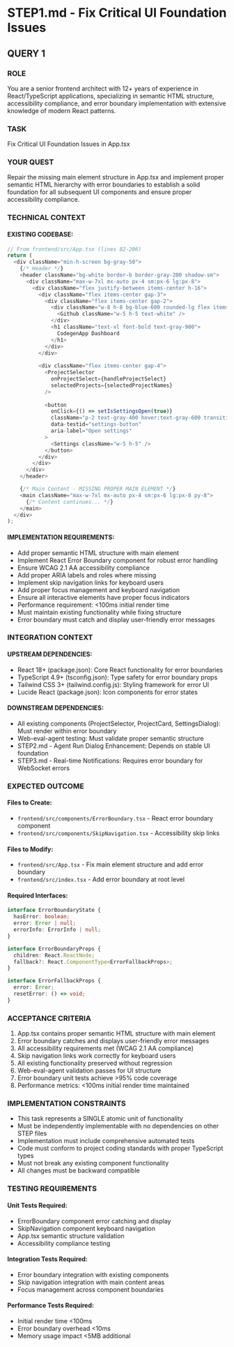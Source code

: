 # STEP1.md - Fix Critical UI Foundation Issues

## QUERY 1 ##########

### ROLE
You are a senior frontend architect with 12+ years of experience in React/TypeScript applications, specializing in semantic HTML structure, accessibility compliance, and error boundary implementation with extensive knowledge of modern React patterns.

### TASK
Fix Critical UI Foundation Issues in App.tsx

### YOUR QUEST
Repair the missing main element structure in App.tsx and implement proper semantic HTML hierarchy with error boundaries to establish a solid foundation for all subsequent UI components and ensure proper accessibility compliance.

### TECHNICAL CONTEXT

#### EXISTING CODEBASE:

```typescript
// From frontend/src/App.tsx (lines 82-206)
return (
  <div className="min-h-screen bg-gray-50">
    {/* Header */}
    <header className="bg-white border-b border-gray-200 shadow-sm">
      <div className="max-w-7xl mx-auto px-4 sm:px-6 lg:px-8">
        <div className="flex justify-between items-center h-16">
          <div className="flex items-center gap-3">
            <div className="flex items-center gap-2">
              <div className="w-8 h-8 bg-blue-600 rounded-lg flex items-center justify-center">
                <Github className="w-5 h-5 text-white" />
              </div>
              <h1 className="text-xl font-bold text-gray-900">
                CodegenApp Dashboard
              </h1>
            </div>
          </div>
          
          <div className="flex items-center gap-4">
            <ProjectSelector
              onProjectSelect={handleProjectSelect}
              selectedProjects={selectedProjectNames}
            />
            
            <button 
              onClick={() => setIsSettingsOpen(true)}
              className="p-2 text-gray-400 hover:text-gray-600 transition-colors"
              data-testid="settings-button"
              aria-label="Open settings"
            >
              <Settings className="w-5 h-5" />
            </button>
          </div>
        </div>
      </div>
    </header>

    {/* Main Content - MISSING PROPER MAIN ELEMENT */}
    <main className="max-w-7xl mx-auto px-4 sm:px-6 lg:px-8 py-8">
      {/* Content continues... */}
    </main>
  </div>
);
```

#### IMPLEMENTATION REQUIREMENTS:

- Add proper semantic HTML structure with main element
- Implement React Error Boundary component for robust error handling
- Ensure WCAG 2.1 AA accessibility compliance
- Add proper ARIA labels and roles where missing
- Implement skip navigation links for keyboard users
- Add proper focus management and keyboard navigation
- Ensure all interactive elements have proper focus indicators
- Performance requirement: <100ms initial render time
- Must maintain existing functionality while fixing structure
- Error boundary must catch and display user-friendly error messages

### INTEGRATION CONTEXT

#### UPSTREAM DEPENDENCIES:

- React 18+ (package.json): Core React functionality for error boundaries
- TypeScript 4.9+ (tsconfig.json): Type safety for error boundary props
- Tailwind CSS 3+ (tailwind.config.js): Styling framework for error UI
- Lucide React (package.json): Icon components for error states

#### DOWNSTREAM DEPENDENCIES:

- All existing components (ProjectSelector, ProjectCard, SettingsDialog): Must render within error boundary
- Web-eval-agent testing: Must validate proper semantic structure
- STEP2.md - Agent Run Dialog Enhancement: Depends on stable UI foundation
- STEP3.md - Real-time Notifications: Requires error boundary for WebSocket errors

### EXPECTED OUTCOME

#### Files to Create:
- `frontend/src/components/ErrorBoundary.tsx` - React error boundary component
- `frontend/src/components/SkipNavigation.tsx` - Accessibility skip links

#### Files to Modify:
- `frontend/src/App.tsx` - Fix main element structure and add error boundary
- `frontend/src/index.tsx` - Add error boundary at root level

#### Required Interfaces:
```typescript
interface ErrorBoundaryState {
  hasError: boolean;
  error: Error | null;
  errorInfo: ErrorInfo | null;
}

interface ErrorBoundaryProps {
  children: React.ReactNode;
  fallback?: React.ComponentType<ErrorFallbackProps>;
}

interface ErrorFallbackProps {
  error: Error;
  resetError: () => void;
}
```

### ACCEPTANCE CRITERIA

1. App.tsx contains proper semantic HTML structure with main element
2. Error boundary catches and displays user-friendly error messages
3. All accessibility requirements met (WCAG 2.1 AA compliance)
4. Skip navigation links work correctly for keyboard users
5. All existing functionality preserved without regression
6. Web-eval-agent validation passes for UI structure
7. Error boundary unit tests achieve >95% code coverage
8. Performance metrics: <100ms initial render time maintained

### IMPLEMENTATION CONSTRAINTS

- This task represents a SINGLE atomic unit of functionality
- Must be independently implementable with no dependencies on other STEP files
- Implementation must include comprehensive automated tests
- Code must conform to project coding standards with proper TypeScript types
- Must not break any existing component functionality
- All changes must be backward compatible

### TESTING REQUIREMENTS

#### Unit Tests Required:
- ErrorBoundary component error catching and display
- SkipNavigation component keyboard navigation
- App.tsx semantic structure validation
- Accessibility compliance testing

#### Integration Tests Required:
- Error boundary integration with existing components
- Skip navigation integration with main content areas
- Focus management across component boundaries

#### Performance Tests Required:
- Initial render time <100ms
- Error boundary overhead <10ms
- Memory usage impact <5MB additional

